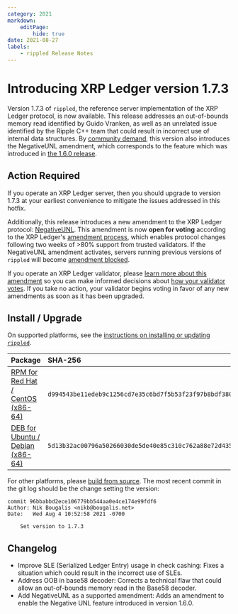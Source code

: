 ```yaml
---
category: 2021
markdown:
    editPage:
        hide: true
date: 2021-08-27
labels:
    - rippled Release Notes
---
```

# Introducing XRP Ledger version 1.7.3

Version 1.7.3 of `rippled`, the reference server implementation of the XRP Ledger protocol, is now available. This release addresses an out-of-bounds memory read identified by Guido Vranken, as well as an unrelated issue identified by the Ripple C++ team that could result in incorrect use of internal data structures. By [community demand](https://github.com/ripple/rippled/issues/3898), this version also introduces the NegativeUNL amendment, which corresponds to the feature which was introduced in [the 1.6.0 release](https://xrpl.org/blog/2020/rippled-1.6.0.html).

<!-- BREAK -->

## Action Required

If you operate an XRP Ledger server, then you should upgrade to version 1.7.3 at your earliest convenience to mitigate the issues addressed in this hotfix.

Additionally, this release introduces a new amendment to the XRP Ledger protocol: [NegativeUNL](https://xrpl.org/negative-unl.html). This amendment is now **open for voting** according to the XRP Ledger's [amendment process](https://xrpl.org/amendments.html), which enables protocol changes following two weeks of >80% support from trusted validators. If the NegativeUNL amendment activates, servers running previous versions of `rippled` will become [amendment blocked](https://xrpl.org/amendments.html#amendment-blocked).

If you operate an XRP Ledger validator, please [learn more about this amendment](https://xrpl.org/known-amendments.html) so you can make informed decisions about [how your validator votes](https://xrpl.org/configure-amendment-voting.html). If you take no action, your validator begins voting in favor of any new amendments as soon as it has been upgraded.

## Install / Upgrade

On supported platforms, see the [instructions on installing or updating `rippled`](https://xrpl.org/install-rippled.html).

| Package | SHA-256 |
|:--------|:--------|
| [RPM for Red Hat / CentOS (x86-64)](https://repos.ripple.com/repos/rippled-rpm/stable/rippled-1.7.3-1.el7.x86_64.rpm) | `d994543be11edeb9c1256cd7e35c6bd7f5b53f23f97b8bdf380302b24269d47e` |
| [DEB for Ubuntu / Debian (x86-64)](https://repos.ripple.com/repos/rippled-deb/pool/stable/rippled_1.7.3-1_amd64.deb) | `5d13b32ac00796a50266030de5de40e85c310c762a88e72d435e5c8c2e30becb` |

For other platforms, please [build from source](https://github.com/ripple/rippled/tree/master/Builds). The most recent commit in the git log should be the change setting the version:

```text
commit 96bbabbd2ece106779bb544aa0e4ce174e99fdf6
Author: Nik Bougalis <nikb@bougalis.net>
Date:   Wed Aug 4 10:52:58 2021 -0700

    Set version to 1.7.3
```


## Changelog

- Improve SLE (Serialized Ledger Entry) usage in check cashing: Fixes a situation which could result in the incorrect use of SLEs.
- Address OOB in base58 decoder: Corrects a technical flaw that could allow an out-of-bounds memory read in the Base58 decoder.
- Add NegativeUNL as a supported amendment: Adds an amendment to enable the Negative UNL feature introduced in version 1.6.0.
